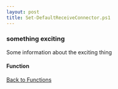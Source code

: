 ```yaml
---
layout: post
title: Set-DefaultReceiveConnector.ps1
---
```


### something exciting

Some information about the exciting thing

#### Function

<script src="https://gist-it.appspot.com/github.com/BanterBoy/scripts-blog/blob/master/PowerShell/functions/exchange/Set-DefaultReceiveConnector.ps1" crossorigin="anonymous"></script>

<a href="/menu/_pages/functions.html">Back to Functions</a>
